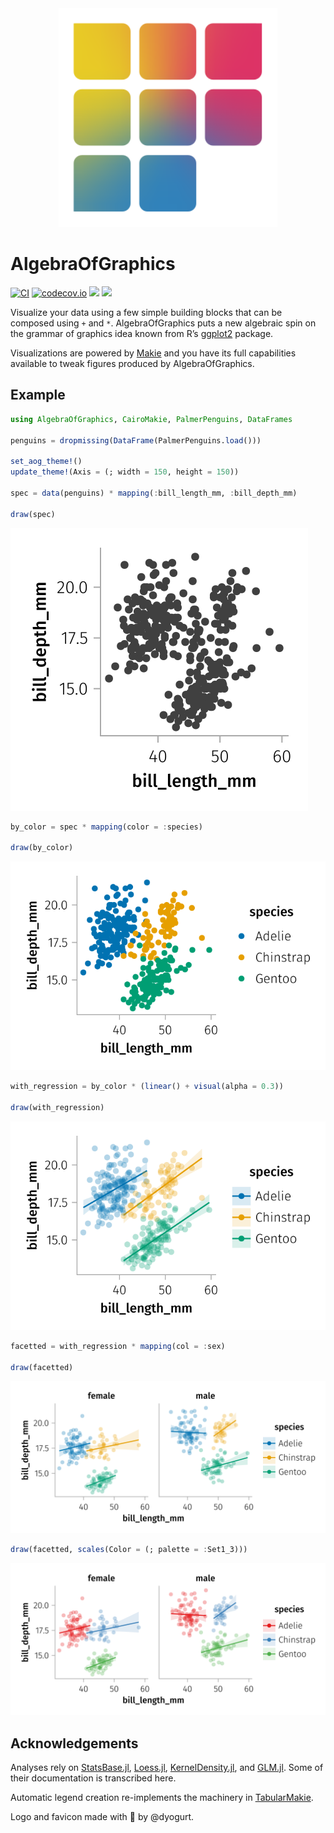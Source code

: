 

<div align="center">
  <picture>
    <source media="(prefers-color-scheme: dark)" srcset="/docs/src/assets/logo-dark.svg">
    <source media="(prefers-color-scheme: light)" srcset="/docs/src/assets/logo.svg">
    <img alt="AlgebraOfGraphics Logo" src="/docs/src/assets/logo.svg" width="350">
  </picture>
</div>

# AlgebraOfGraphics

[![CI](https://github.com/MakieOrg/AlgebraOfGraphics.jl/actions/workflows/ci.yml/badge.svg)](https://github.com/MakieOrg/AlgebraOfGraphics.jl/actions/workflows/ci.yml)
[![codecov.io](https://codecov.io/github/MakieOrg/AlgebraOfGraphics.jl/coverage.svg?branch=master)](http://codecov.io/github/MakieOrg/AlgebraOfGraphics.jl?branch=master)
[![](https://img.shields.io/badge/docs-stable-blue.svg)](https://aog.makie.org/stable)
[![](https://img.shields.io/badge/docs-dev-blue.svg)](https://aog.makie.org/dev)

Visualize your data using a few simple building blocks that can be
composed using `+` and `*`. AlgebraOfGraphics puts a new algebraic spin
on the grammar of graphics idea known from R’s
[ggplot2](https://ggplot2.tidyverse.org/) package.

Visualizations are powered by
[Makie](https://github.com/MakieOrg/Makie.jl) and you have its full
capabilities available to tweak figures produced by AlgebraOfGraphics.

## Example

``` julia
using AlgebraOfGraphics, CairoMakie, PalmerPenguins, DataFrames

penguins = dropmissing(DataFrame(PalmerPenguins.load()))

set_aog_theme!()
update_theme!(Axis = (; width = 150, height = 150))

spec = data(penguins) * mapping(:bill_length_mm, :bill_depth_mm)

draw(spec)
```

![](README_files/figure-commonmark/cell-3-output-1.svg)

``` julia
by_color = spec * mapping(color = :species)

draw(by_color)
```

![](README_files/figure-commonmark/cell-4-output-1.svg)

``` julia
with_regression = by_color * (linear() + visual(alpha = 0.3))

draw(with_regression)
```

![](README_files/figure-commonmark/cell-5-output-1.svg)

``` julia
facetted = with_regression * mapping(col = :sex)

draw(facetted)
```

![](README_files/figure-commonmark/cell-6-output-1.svg)

``` julia
draw(facetted, scales(Color = (; palette = :Set1_3)))
```

![](README_files/figure-commonmark/cell-7-output-1.svg)

## Acknowledgements

Analyses rely on
[StatsBase.jl](https://github.com/JuliaStats/StatsBase.jl),
[Loess.jl](https://github.com/JuliaStats/Loess.jl),
[KernelDensity.jl](https://github.com/JuliaStats/KernelDensity.jl), and
[GLM.jl](https://github.com/JuliaStats/GLM.jl). Some of their
documentation is transcribed here.

Automatic legend creation re-implements the machinery in
[TabularMakie](https://github.com/greimel/TabularMakie.jl).

Logo and favicon made with 🧡 by @dyogurt.
